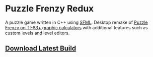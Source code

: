 Puzzle Frenzy Redux
=====================
A puzzle game written in C++ using [SFML](https://www.sfml-dev.org/). Desktop remake of [Puzzle Frenzy on TI-83+ graphic calculators](https://www.detachedsolutions.com/puzzpack/puzzlefrenzy.php) with additional features such as custom levels and level editors.

[Download Latest Build](https://github.com/penandlim/Puzzle/releases/download/v1.0/Final20140105.zip)
----
